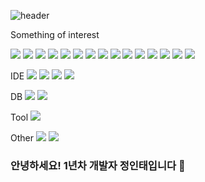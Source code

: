 ![header](https://capsule-render.vercel.app/api?type=slice&color=gradient&height=200&section=footer&text=Jeong%20In%20Tae&fontSize=100)

Something of interest 

<img src="https://img.shields.io/badge/Java-007396?style=circle&logo=Java&logoColor=white"/> <img src="https://img.shields.io/badge/Kotlin-0095D5?style=circle&logo=Kotlin&logoColor=white"/> <img src="https://img.shields.io/badge/Android-3DDC84?style=circle&logo=Android&logoColor=black"/> <img src="https://img.shields.io/badge/Rxjava-B7178C?style=circle&logo=ReactiveX&logoColor=white"/> <img src="https://img.shields.io/badge/WebRTC-333333?style=circle&logo=WebRTC&logoColor=white"/> <img src="https://img.shields.io/badge/AWS-232F3E?style=circle&logo=amazon%20AWS&logoColor=white"/> <img src="https://img.shields.io/badge/HTML5-E34F26?style=circle&logo=HTML5&logoColor=white"/> <img src="https://img.shields.io/badge/JavaScript-F7DF1E?style=circle&logo=JavaScript&logoColor=black"/> <img src="https://img.shields.io/badge/CSS3-1572B6?style=circle&logo=CSS3&logoColor=white"/> <img src="https://img.shields.io/badge/Bootstrap-7952B3?style=circle&logo=Bootstrap&logoColor=white"/> <img src="https://img.shields.io/badge/Apache-D22128?style=circle&logo=Apache&logoColor=white"/> <img src="https://img.shields.io/badge/PHP-777BB4?style=circle&logo=PHP&logoColor=white"/> <img src="https://img.shields.io/badge/Node.js-339933?style=circle&logo=node-dot-js&logoColor=white"/> <img src="https://img.shields.io/badge/Nodemon-76D04B?style=circle&logo=nodemon&logoColor=white"/> <img src="https://img.shields.io/badge/Python-3776AB?style=circle&logo=Python&logoColor=white"/> 

IDE <img src="https://img.shields.io/badge/Eclipse%20IDE-2C2255?style=circle&logo=Eclipse%20IDE&logoColor=white"/> <img src="https://img.shields.io/badge/Android%20Studio-3DDC84?style=circle&logo=Android%20Studio&logoColor=black"/> <img src="https://img.shields.io/badge/Visual%20Studio%20Code-007ACC?style=circle&logo=Visual%20Studio%20Code&logoColor=white"/> <img src="https://img.shields.io/badge/Atom-6659SC?style=circle&logo=Atom&logoColor=white"/> 

DB <img src="https://img.shields.io/badge/MySQL-4479A1?style=circle&logo=mysql&logoColor=white"/> <img src="https://img.shields.io/badge/MariaDB-003545?style=circle&logo=mariadb&logoColor=white"/> 

Tool <img src="https://img.shields.io/badge/VirtualBox-183A61?style=circle&logo=VirtualBox&logoColor=white"/> 

Other <img src="https://img.shields.io/badge/Kaggle-20BEFF?style=circle&logo=Kaggle&logoColor=white"/> <img src="https://img.shields.io/badge/Github-181717?style=circle&logo=Github&logoColor=white"/> 

### 안녕하세요! 1년차 개발자 정인태입니다 👋

<!--
**ask0908/ask0908** is a ✨ _special_ ✨ repository because its `README.md` (this file) appears on your GitHub profile.

Here are some ideas to get you started:

- 🔭 I’m currently working on ...
- 🌱 I’m currently learning ...
- 👯 I’m looking to collaborate on ...
- 🤔 I’m looking for help with ...
- 💬 Ask me about ...
- 📫 How to reach me: ...
- 😄 Pronouns: ...
- ⚡ Fun fact: ...
-->
